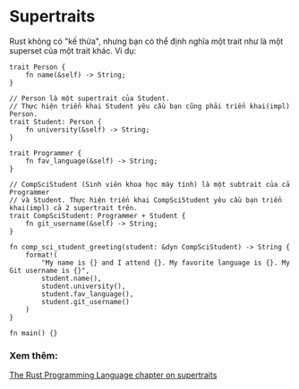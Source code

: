 # Supertraits

Rust không có "kế thừa", nhưng bạn có thể định nghĩa một trait như là một superset của một trait khác. Ví dụ:

```rust,editable
trait Person {
    fn name(&self) -> String;
}

// Person là một supertrait của Student.
// Thực hiện triển khai Student yêu cầu bạn cũng phải triển khai(impl) Person.
trait Student: Person {
    fn university(&self) -> String;
}

trait Programmer {
    fn fav_language(&self) -> String;
}

// CompSciStudent (Sinh viên khoa học máy tính) là một subtrait của cả Programmer 
// và Student. Thực hiện triển khai CompSciStudent yêu cầu bạn triển khai(impl) cả 2 supertrait trên.
trait CompSciStudent: Programmer + Student {
    fn git_username(&self) -> String;
}

fn comp_sci_student_greeting(student: &dyn CompSciStudent) -> String {
    format!(
        "My name is {} and I attend {}. My favorite language is {}. My Git username is {}",
        student.name(),
        student.university(),
        student.fav_language(),
        student.git_username()
    )
}

fn main() {}
```

### Xem thêm:

[The Rust Programming Language chapter on supertraits][trpl_supertraits]

[trpl_supertraits]: https://doc.rust-lang.org/book/ch19-03-advanced-traits.html#using-supertraits-to-require-one-traits-functionality-within-another-trait